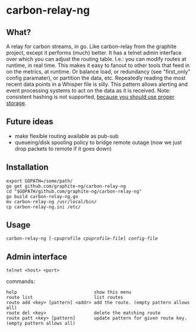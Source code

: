 carbon-relay-ng
===============

What?
-----

A relay for carbon streams, in go.
Like carbon-relay from the graphite project, except it performs (much) better.
It has a telnet admin interface over which you can adjust the routing table.
I.e.: you can modify routes at runtime, in real time.  This makes it easy to fanout to other tools that feed in on the metrics, at runtime.
Or balance load, or redundancy (see "first_only" config paramater), or partition the data, etc.
Repeatedly reading the most recent data points in a Whisper file is silly.  This pattern allows alerting and event processing systems to act on the data as it is received.
Note: consistent hashing is not supported, [because you should use proper storage](http://dieter.plaetinck.be/on-graphite-whisper-and-influxdb.html).


Future ideas
------------
* make flexible routing available as pub-sub
* queueing/disk spooling policy to bridge remote outage (now we just drop packets to remote if it goes down)


Installation
------------

    export GOPATH=/some/path/
    go get github.com/graphite-ng/carbon-relay-ng
    cd "$GOPATH/github.com/graphite-ng/carbon-relay-ng"
    go build carbon-relay-ng.go
    mv carbon-relay-ng /usr/local/bin/
    cp carbon-relay-ng.ini /etc/

Usage
-----

<pre><code>carbon-relay-ng [-cpuprofile <em>cpuprofile-file</em>] <em>config-file</em></code></pre>

Admin interface
---------------

    telnet <host> <port>
    
commands:

    help                             show this menu
    route list                       list routes
    route add <key> [pattern] <addr> add the route. (empty pattern allows all)
    route del <key>                  delete the matching route
    route patt <key> [pattern]       update pattern for given route key.  (empty pattern allows all)


